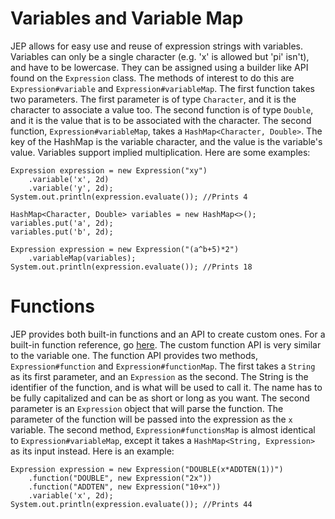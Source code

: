 # Variables and Variable Map
JEP allows for easy use and reuse of expression strings with variables. Variables can only be a single 
character (e.g. 'x' is allowed but 'pi' isn't), and have to be lowercase. They can be assigned using a builder like
API found on the `Expression` class. The methods of interest to do this are `Expression#variable` and `Expression#variableMap`.
The first function takes two parameters. The first parameter is of type `Character`, and it is the character to associate 
a value too. The second function is of type `Double`, and it is the value that is to be associated with the character.
The second function, `Expression#variableMap`, takes a `HashMap<Character, Double>`. The key of the HashMap is the variable
character, and the value is the variable's value. Variables support implied multiplication. Here are some examples:
```
Expression expression = new Expression("xy")
    .variable('x', 2d)
    .variable('y', 2d);    
System.out.println(expression.evaluate()); //Prints 4
```
```
HashMap<Character, Double> variables = new HashMap<>();
variables.put('a', 2d);
variables.put('b', 2d);

Expression expression = new Expression("(a^b+5)*2")
    .variableMap(variables);
System.out.println(expression.evaluate()); //Prints 18
```

# Functions
JEP provides both built-in functions and an API to create custom ones. For a built-in function reference, go [here](advancedops.md).
The custom function API is very similar to the variable one. The function API provides two methods, `Expression#function`
and `Expression#functionMap`. The first takes a `String` as its first parameter, and an `Expression` as the second. The
String is the identifier of the function, and is what will be used to call it. The name has to be fully capitalized and
can be as short or long as you want. The second parameter is an `Expression` object that will parse the function. The parameter 
of the function will be passed into the expression as the `x` variable. The second method, `Expression#functionsMap` is
almost identical to `Expression#variableMap`, except it takes a `HashMap<String, Expression>` as its input instead. Here
is an example:
```
Expression expression = new Expression("DOUBLE(x*ADDTEN(1))")
    .function("DOUBLE", new Expression("2x"))
    .function("ADDTEN", new Expression("10+x"))
    .variable('x', 2d);    
System.out.println(expression.evaluate()); //Prints 44
```